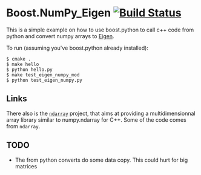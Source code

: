 # Boost.NumPy_Eigen [![Build Status](https://travis-ci.org/julienr/boost_numpy_eigen.svg?branch=master)](https://travis-ci.org/julienr/boost_numpy_eigen)

This is a simple example on how to use boost.python to call c++ code from python and convert numpy arrays to [Eigen](http://eigen.tuxfamily.org/index.php?title=Main_Page).

To run (assuming you've boost.python already installed):

```console
$ cmake .
$ make hello
$ python hello.py
$ make test_eigen_numpy_mod
$ python test_eigen_numpy.py
```

## Links

There also is the [`ndarray`](https://github.com/ndarray/ndarray) project, that aims at providing a multidimensionnal array library similar to numpy.ndarray for C++. Some of the code comes from `ndarray`.

## TODO

- The from python converts do some data copy. This could hurt for big matrices
